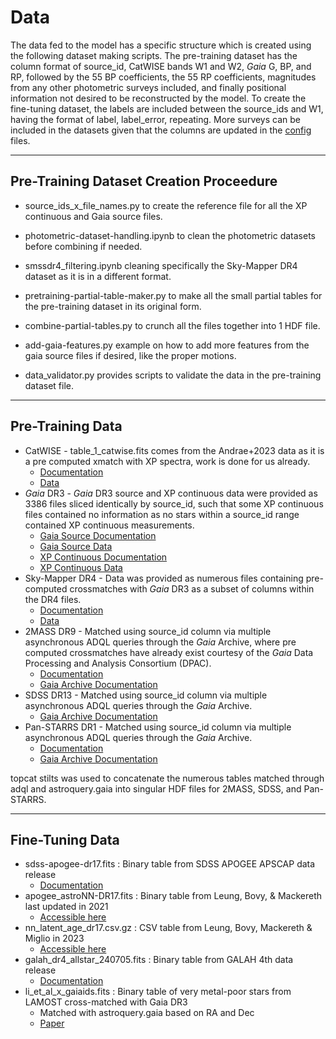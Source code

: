 # Data

The data fed to the model has a specific structure which is created using the following dataset making scripts. The pre-training dataset has the column format of source_id, CatWISE bands W1 and W2, *Gaia* G, BP, and RP, followed by the 55 BP coefficients, the 55 RP coefficients, magnitudes from any other photometric surveys included, and finally positional information not desired to be reconstructed by the model. To create the fine-tuning dataset, the labels are included between the source_ids and W1, having the format of label, label_error, repeating. More surveys can be included in the datasets given that the columns are updated in the [config](../configs) files.

---

## Pre-Training Dataset Creation Proceedure

- source_ids_x_file_names.py to create the reference file for all the XP continuous and Gaia source files.
- photometric-dataset-handling.ipynb to clean the photometric datasets before combining if needed.
- smssdr4_filtering.ipynb cleaning specifically the Sky-Mapper DR4 dataset as it is in a different format.
- pretraining-partial-table-maker.py to make all the small partial tables for the pre-training dataset in its original form.
- combine-partial-tables.py to crunch all the files together into 1 HDF file.
- add-gaia-features.py example on how to add more features from the gaia source files if desired, like the proper motions.

- data_validator.py provides scripts to validate the data in the pre-training dataset file.

---

## Pre-Training Data

- CatWISE - table_1_catwise.fits comes from the Andrae+2023 data as it is a pre computed xmatch with XP spectra, work is done for us already.
    - [Documentation](https://irsa.ipac.caltech.edu/data/WISE/CatWISE/gator_docs/catwise_colDescriptions.html)
    - [Data](https://zenodo.org/records/7945154)
- *Gaia* DR3 - *Gaia* DR3 source and XP continuous data were provided as 3386 files sliced identically by source_id, such that some XP continuous files contained no information as no stars within a source_id range contained XP continuous measurements.
    - [Gaia Source Documentation](https://gea.esac.esa.int/archive/documentation/GDR3/Gaia_archive/chap_datamodel/sec_dm_main_source_catalogue/ssec_dm_gaia_source.html)
    - [Gaia Source Data](https://sdsc-users.flatironinstitute.org/~gaia/dr3/hdf5/GaiaSource/)
    - [XP Continuous Documentation](https://gea.esac.esa.int/archive/documentation/GDR3/Gaia_archive/chap_datamodel/sec_dm_spectroscopic_tables/ssec_dm_xp_continuous_mean_spectrum.html)
    - [XP Continuous Data](https://cdn.gea.esac.esa.int/Gaia/gdr3/Spectroscopy/xp_continuous_mean_spectrum/)
- Sky-Mapper DR4 - Data was provided as numerous files containing pre-computed crossmatches with *Gaia* DR3 as a subset of columns within the DR4 files. 
    - [Documentation](https://skymapper.anu.edu.au/data-release/)
    - [Data](https://skymapper.anu.edu.au/_data/DR4/)
- 2MASS DR9 - Matched using source_id column via multiple asynchronous ADQL queries through the *Gaia* Archive, where pre computed crossmatches have already exist courtesy of the *Gaia* Data Processing and Analysis Consortium (DPAC).
    - [Documentation](https://irsa.ipac.caltech.edu/Missions/2mass.html)
    - [Gaia Archive Documentation](https://gea.esac.esa.int/archive/documentation/GDR3/Catalogue_consolidation/chap_crossmatch/sec_crossmatch_externalCat/ssec_crossmatch_2mass.html)
- SDSS DR13 - Matched using source_id column via multiple asynchronous ADQL queries through the *Gaia* Archive.
    - [Gaia Archive Documentation](https://gea.esac.esa.int/archive/documentation/GDR3/Catalogue_consolidation/chap_crossmatch/sec_crossmatch_externalCat/ssec_crossmatch_sdss.html)
- Pan-STARRS DR1 - Matched using source_id column via multiple asynchronous ADQL queries through the *Gaia* Archive.
    - [Documentation](https://outerspace.stsci.edu/display/PANSTARRS)
    - [Gaia Archive Documentation](https://gea.esac.esa.int/archive/documentation/GDR3/Catalogue_consolidation/chap_crossmatch/sec_crossmatch_externalCat/ssec_crossmatch_panstarrs.html)

topcat stilts was used to concatenate the numerous tables matched through adql and astroquery.gaia into singular HDF files for 2MASS, SDSS, and Pan-STARRS.

---

## Fine-Tuning Data

- sdss-apogee-dr17.fits         : Binary table from SDSS APOGEE APSCAP data release
    - [Documentation](https://data.sdss.org/datamodel/files/APOGEE_ASPCAP/APRED_VERS/ASPCAP_VERS/allStar.html)
- apogee_astroNN-DR17.fits      : Binary table from Leung, Bovy, & Mackereth last updated in 2021
    - [Accessible here](https://www.sdss.org/dr18/data_access/value-added-catalogs/?vac_id=85)
- nn_latent_age_dr17.csv.gz     : CSV table from Leung, Bovy, Mackereth & Miglio in 2023
    - [Accessible here](https://github.com/henrysky/astroNN_ages)
- galah_dr4_allstar_240705.fits : Binary table from GALAH 4th data release
    - [Documentation](https://www.galah-survey.org/dr4/the_catalogues/#galah-dr4-main-catalogues)
- li_et_al_x_gaiaids.fits       : Binary table of very metal-poor stars from LAMOST cross-matched with Gaia DR3
    - Matched with astroquery.gaia based on RA and Dec
    - [Paper](https://ui.adsabs.harvard.edu/abs/2022ApJ...931..147L/abstract)

